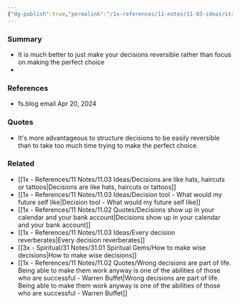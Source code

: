 ```yaml
---
{"dg-publish":true,"permalink":"/1x-references/11-notes/11-03-ideas/structure-your-decisions-to-be-easily-reversible/","title":"Structure your decisions to be easily reversible","created":"2024-04-21T15:23:38.000+03:00","updated":"2024-04-21T15:23:38.000+03:00"}
---
```



### Summary
- It is much better to just make your decisions reversible rather than focus on making the perfect choice
-
### References
- fs.blog email Apr 20, 2024

### Quotes
- It's more advantageous to structure decisions to be easily reversible than to take too much time trying to make the perfect choice.

### Related
- [[1x - References/11 Notes/11.03 Ideas/Decisions are like hats, haircuts or tattoos\|Decisions are like hats, haircuts or tattoos]]
- [[1x - References/11 Notes/11.03 Ideas/Decision tool - What would my future self like\|Decision tool - What would my future self like]]
- [[1x - References/11 Notes/11.02 Quotes/Decisions show up in your calendar and your bank account\|Decisions show up in your calendar and your bank account]]
- [[1x - References/11 Notes/11.03 Ideas/Every decision reverberates\|Every decision reverberates]]
- [[3x - Spiritual/31 Notes/31.01 Spiritual Gems/How to make wise decisions\|How to make wise decisions]]
- [[1x - References/11 Notes/11.02 Quotes/Wrong decisions are part of life. Being able to make them work anyway is one of the abilities of those who are successful - Warren Buffet\|Wrong decisions are part of life. Being able to make them work anyway is one of the abilities of those who are successful - Warren Buffet]]